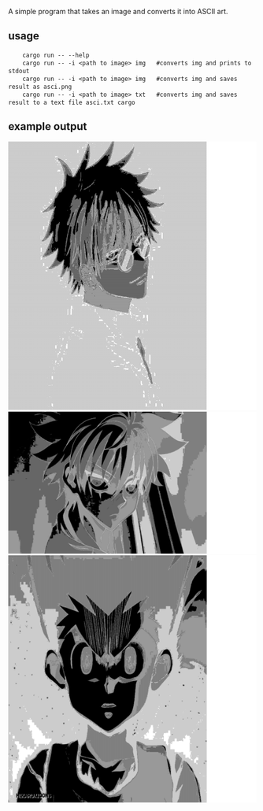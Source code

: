 
A simple program that takes an image and converts it into ASCII art.

## usage 

```
    cargo run -- --help    
    cargo run -- -i <path to image> img   #converts img and prints to stdout
    cargo run -- -i <path to image> img   #converts img and saves result as asci.png
    cargo run -- -i <path to image> txt   #converts img and saves result to a text file asci.txt cargo

```
## example output
![example output image of gojo](examples/asci_gojo.png)
![example output image of kilua](examples/asci_kilua.png)
![example output image of gon](examples/asci_gon.png)
